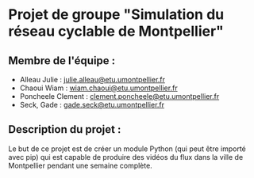 # Projet de groupe "Simulation du réseau cyclable de Montpellier"
## Membre de l'équipe :
 * Alleau Julie : julie.alleau@etu.umontpellier.fr 
 * Chaoui Wiam : wiam.chaoui@etu.umontpellier.fr
 * Poncheele Clement : clement.poncheele@etu.umontpellier.fr
 * Seck, Gade : gade.seck@etu.umontpellier.fr

## Description du projet :
Le but de ce projet est de créer un module Python (qui peut être importé avec pip) qui est capable de produire des vidéos du flux dans la ville de Montpellier pendant une semaine complète.


